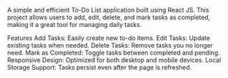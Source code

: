 A simple and efficient To-Do List application built using React JS. This project allows users to add, edit, delete, and mark tasks as completed, making it a great tool for managing daily tasks.

Features
Add Tasks: Easily create new to-do items.
Edit Tasks: Update existing tasks when needed.
Delete Tasks: Remove tasks you no longer need.
Mark as Completed: Toggle tasks between completed and pending.
Responsive Design: Optimized for both desktop and mobile devices.
Local Storage Support: Tasks persist even after the page is refreshed.